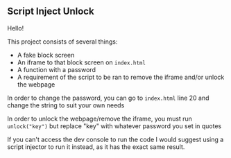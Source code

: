 ## Script Inject Unlock
Hello!   

This project consists of several things:
* A fake block screen
* An iframe to that block screen on ``index.html``
* A function with a password
* A requirement of the script to be ran to remove the iframe and/or unlock the webpage

In order to change the password, you can go to ``index.html`` line 20 and change the string to suit your own needs   

In order to unlock the webpage/remove the iframe, you must run ``unlock("key")`` but replace "key" with whatever password you set in quotes   

If you can't access the dev console to run the code I would suggest using a script injector to run it instead, as it has the exact same result.